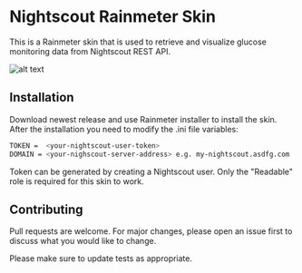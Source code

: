 # Nightscout Rainmeter Skin

This is a Rainmeter skin that is used to retrieve and visualize glucose monitoring data from Nightscout REST API.

![alt text](https://github.com/vesegluco/nightscout-rainmenter-skin/blob/master/Nightscout-Rainmeter.PNG?raw=true)

## Installation

Download newest release and use Rainmeter installer to install the skin. After the installation you need to modify the .ini file variables:

```bash
TOKEN =  <your-nightscout-user-token>
DOMAIN = <your-nighscout-server-address> e.g. my-nightscout.asdfg.com
```

Token can be generated by creating a Nightscout user. Only the "Readable" role is required for this skin to work.

## Contributing

Pull requests are welcome. For major changes, please open an issue first
to discuss what you would like to change.

Please make sure to update tests as appropriate.
